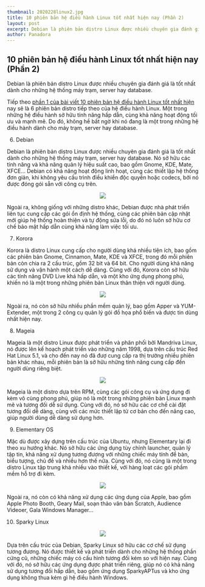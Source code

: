 ```yaml
---
thumbnail: 2020228linux2.jpg
title: 10 phiên bản hệ điều hành Linux tốt nhất hiện nay (Phần 2)
layout: post
excerpt: Debian là phiên bản distro Linux được nhiều chuyên gia đánh giá là tốt nhất dành cho những hệ thống máy trạm, server hay database.
author: Panadora
---
```

## 10 phiên bản hệ điều hành Linux tốt nhất hiện nay (Phần 2)

Debian là phiên bản distro Linux được nhiều chuyên gia đánh giá là tốt nhất dành cho những hệ thống máy trạm, server hay database.

Tiếp theo <a href="https://xpanadora.github.io/10-phien-ban-he-dieu-hanh-linux-tot-nhat-hien-nay-phan-1-21228.html">phần 1 của bài viết 10 phiên bản hệ điều hành Linux tốt nhất hiện</a> nay sẽ là 6 phiên bản distro tiếp theo của hệ điều hành Linux. Một trong những hệ điều hành sở hữu tính năng hấp dẫn, cùng khả năng hoạt động tối ưu và mạnh mẽ. Do đó, không hề bất ngờ khi nó đang là một trong những hệ điều hành dành cho máy trạm, server hay database.

6. Debian

Debian là phiên bản distro Linux được nhiều chuyên gia đánh giá là tốt nhất dành cho những hệ thống máy trạm, server hay database. Nó sở hữu các tính năng và khả năng quản lý hiệu suất cao, bao gồm Gnome, KDE, Mate, XFCE… Debian có khả năng hoạt động linh hoạt, cùng các thiết lập hệ thống đơn giản, khi không yêu cầu trình điều khiển độc quyền hoặc codecs, bởi nó được đóng gói sẵn với công cụ trên.

<center><img class="img-thumbnail image-post" src="https://fptshop.com.vn/Uploads/images/2015/Tin-Tuc/03/30/He_dieu_hanh_Linux_30_3(1).jpg"></center>

Ngoài ra, không giống với những distro khác, Debian được nhà phát triển liên tục cung cấp các gói ổn định hệ thống, cùng các phiên bản cập nhật mới giúp hệ thống hoàn thiện và tự động sửa lỗi, do đó nó luôn sở hữu cơ chế bảo mật hấp dẫn cùng khả năng làm việc tối ưu.

7. Korora

Korora là distro Linux cung cấp cho người dùng khá nhiều tiện ích, bao gồm các phiên bản Gnome, Cinnamon, Mate, KDE và XFCE, trong đó mỗi phiên bản còn chia ra 2 cấu trúc, gồm 32 bit và 64 bit. Cho người dùng khả năng sử dụng và vận hành một cách dễ dàng. Cùng với đó, Korora còn sở hữu các tính năng DVD Live khá hấp dẫn, và một kho ứng dụng phong phú, khiến nó là một trong những phiên bản Linux thân thiện với người dùng.

<center><img class="img-thumbnail image-post" src="https://fptshop.com.vn/Uploads/images/2015/Tin-Tuc/03/30/He_dieu_hanh_Linux_30_3(3).jpg"></center>

Ngoài ra, nó còn sở hữu nhiều phần mềm quản lý, bao gồm Apper và YUM-Extender, một trong 2 công cụ quản lý gói đồ họa phổ biến và được tin dùng nhất hiện nay.

8. Mageia

Mageia là một distro Linux được phát triển và phân phối bởi Mandriva Linux, nó được lên kế hoạch phát triển vào những năm 1998, dựa trên cấu trúc Red Hat Linux 5.1, và cho đến nay nó đã đượ cung cấp ra thị trường nhiều phiên bản khác nhau, mỗi phiên bản là sở hữu những tính năng cung cấp đến người dùng riêng biệt.

<center><img class="img-thumbnail image-post" src="https://fptshop.com.vn/Uploads/images/2015/Tin-Tuc/03/30/He_dieu_hanh_Linux_30_3(6).jpg"></center>

Mageia là một distro dựa trên RPM, cùng các gói công cụ và ứng dụng đi kèm vô cùng phong phú, giúp nó là một trong những phiên bản Linux mạnh mẽ và tương đối dễ sử dụng. Cùng với đó, nó sở hữu các cơ chế cài đặt tương đối dễ dàng, cùng với các mức thiết lập từ cơ bản cho đến nâng cao, giúp người dùng dễ dàng sử dụng hơn.

9. Elementary OS

Mặc dù được xây dựng trên cấu trúc của Ubuntu, nhưng Elementary lại đi theo xu hướng khác. Nó sở hữu các ứng dụng tùy chỉnh launcher, quản lý tập tin, khả năng xử dụng tương đương với những chiếc máy tính để bàn, biểu tượng, chủ đề và nhiều hơn thế nữa. Cùng với đó, nó cũng là một trong distro Linux tập trung khá nhiều vào thiết kế, với hàng loạt các gói phầm mềm hỗ trợ đi kèm.

<center><img class="img-thumbnail image-post" src="https://fptshop.com.vn/Uploads/images/2015/Tin-Tuc/03/30/He_dieu_hanh_Linux_30_3(7).jpg"></center>

Ngoài ra, nó còn có khả năng xử dụng các ứng dụng của Apple, bao gồm Apple Photo Booth, Geary Mail, soạn thảo văn bản Scratch, Audience Videoer, Gala Windows Manager...

10. Sparky Linux

<center><img class="img-thumbnail image-post" src="https://fptshop.com.vn/Uploads/images/2015/Tin-Tuc/03/30/He_dieu_hanh_Linux_30_3(10).jpg"></center>

Dựa trên cấu trúc của Debian, Sparky Linux sở hữu các cơ chế sử dụng tương đương. Nó được thiết kế và phát triển dành cho những hệ thống phần cứng cũ, những chiếc máy có cấu hình tương đối kém so với hiện nay. Cùng với đó, nó sở hữu các ứng dụng được phát triển riêng, giúp nó có khả năng sử dụng tương đối hấp dẫn, bao gồm ứng dụng SparkyAPTus và kho ứng dụng không thua kém gì hệ điều hành Windows.
<br>
<br>
